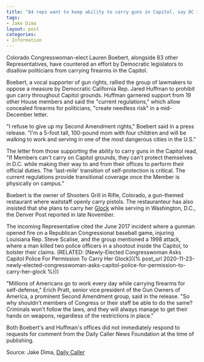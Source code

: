 ```yaml
---
title: "84 reps want to keep ability to carry guns in Capitol, say DC is unsafe"
tags:
- Jake Dima
layout: post
categories:
- Information
---
```


Colorado Congresswoman-elect Lauren Boebert, alongside 83 other Representatives, have countered an effort by Democratic legislators to disallow politicians from carrying firearms in the Capitol.

Boebert, a vocal supporter of gun rights, rallied the group of lawmakers to oppose a measure by Democratic California Rep. Jared Huffman to prohibit gun carry throughout Capitol grounds. Huffman garnered support from 19 other House members and said the "current regulations," which allow concealed firearms for politicians, "create needless risk" in a mid-December letter.

"I refuse to give up my Second Amendment rights," Boebert said in a press release. "I'm a 5-foot tall, 100-pound mom with four children and will be walking to work and serving in one of the most dangerous cities in the U.S."

The letter from those supporting the ability to carry guns in the Capitol read, "If Members can't carry on Capitol grounds, they can't protect themselves in D.C. while making their way to and from their offices to perform their official duties. The 'last-mile' transition of self-protection is critical. The current regulations provide transitional coverage once the Member is physically on campus."

Boebert is the owner of Shooters Grill in Rifle, Colorado, a gun-themed restaurant where waitstaff openly carry pistols. The restauranteur has also insisted that she plans to carry her [Glock](https://us.glock.com/) while serving in Washington, D.C., the Denver Post reported in late November.

The incoming Representative cited the June 2017 incident where a gunman opened fire on a Republican Congressional baseball game, injuring Louisiana Rep. Steve Scalise, and the group mentioned a 1998 attack, where a man killed two police officers in a shootout inside the Capitol, to bolster their claims. (RELATED: [Newly-Elected Congresswoman Asks Capitol Police For Permission To Carry Her Glock]({% post_url 2020-11-23-newly-elected-congresswoman-asks-capitol-police-for-permission-to-carry-her-glock %}))

"Millions of Americans go to work every day while carrying firearms for self-defense," Erich Pratt, senior vice president of the Gun Owners of America, a prominent Second Amendment group, said in the release. "So why shouldn't members of Congress or their staff be able to do the same? Criminals won't follow the laws, and they will always manage to get their hands on weapons, regardless of the restrictions in place."

Both Boebert's and Huffman's offices did not immediately respond to requests for comment from the Daily Caller News Foundation at the time of publishing.

Source: Jake Dima, [Daily Caller]("https://dailycaller.com/2021/01/02/lauren-boebert-guns-capitol-letter-reps/")
